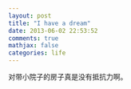 ```yaml
---
layout: post
title: "I have a dream"
date: 2013-06-02 22:53:52
comments: true
mathjax: false
categories: life
---
```


对带小院子的房子真是没有抵抗力啊。
